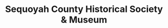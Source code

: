---
layout: repo
title: "Sequoyah County Historical Society & Museum"
id: 24625
permalink: repos/24625/
---
